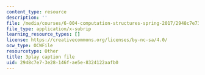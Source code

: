 ```yaml
---
content_type: resource
description: ''
file: /media/courses/6-004-computation-structures-spring-2017/2948c7e73e28146fae5e8324122aafb0_IbKCGrVGpco.srt
file_type: application/x-subrip
learning_resource_types: []
license: https://creativecommons.org/licenses/by-nc-sa/4.0/
ocw_type: OCWFile
resourcetype: Other
title: 3play caption file
uid: 2948c7e7-3e28-146f-ae5e-8324122aafb0
---
```

